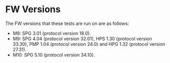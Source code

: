 # FW Versions
The FW versions that these tests are run on are as follows:

- M8: SPG 3.01 (protocol version 18.0).
- M9: SPG 4.04 (protocol version 32.01), HPS 1.30 (protocol version 33.30), PMP 1.04 (protocol version 24.0) and HPG 1.32 (protocol version 27.31).
- M10: SPG 5.10 (protocol version 34.10).
